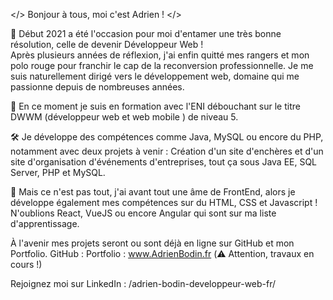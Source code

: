 </> Bonjour à tous, moi c'est Adrien ! </>

📌 Début 2021 a été l'occasion pour moi d'entamer une très bonne résolution, celle de devenir Développeur Web !  
Après plusieurs années de réflexion, j'ai enfin quitté mes rangers et mon polo rouge pour franchir le cap de la reconversion professionnelle. Je me suis naturellement dirigé vers le développement web, domaine qui me passionne depuis de nombreuses années.

🌱 En ce moment je suis en formation avec l'ENI débouchant sur le titre DWWM (développeur web et web mobile ) de niveau 5. 

🛠️ Je développe des compétences comme Java, MySQL ou encore du PHP, notamment avec deux projets à venir : Création d'un site d'enchères et d'un site d'organisation d'événements d'entreprises, tout ça sous Java EE, SQL Server, PHP et MySQL.

💖 Mais ce n'est pas tout, j'ai avant tout une âme de FrontEnd, alors je développe également mes compétences sur du HTML, CSS et Javascript ! N'oublions React, VueJS ou encore Angular qui sont sur ma liste d'apprentissage.

À l'avenir mes projets seront ou sont déjà en ligne sur GitHub et mon Portfolio.
GitHub :
Portfolio : www.AdrienBodin.fr (⚠️ Attention, travaux en cours !)

Rejoignez moi sur LinkedIn : /adrien-bodin-developpeur-web-fr/
